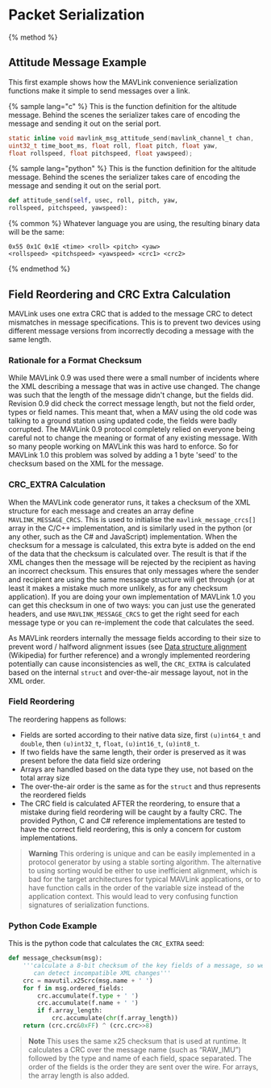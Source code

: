# Packet Serialization

{% method %}
## Attitude Message Example

This first example shows how the MAVLink convenience serialization functions make it simple to send messages over a link.

{% sample lang="c" %}
This is the function definition for the altitude message. Behind the scenes the serializer takes care of encoding the message and sending it out on the serial port.

```c
static inline void mavlink_msg_attitude_send(mavlink_channel_t chan,
uint32_t time_boot_ms, float roll, float pitch, float yaw,
float rollspeed, float pitchspeed, float yawspeed);

```

{% sample lang="python" %}
This is the function definition for the altitude message. Behind the scenes the serializer takes care of encoding the message and sending it out on the serial port.

```python
def attitude_send(self, usec, roll, pitch, yaw,
rollspeed, pitchspeed, yawspeed):
```

{% common %}
Whatever language you are using, the resulting binary data will be the same:

```
0x55 0x1C 0x1E <time> <roll> <pitch> <yaw>
<rollspeed> <pitchspeed> <yawspeed> <crc1> <crc2>
```
{% endmethod %}


## Field Reordering and CRC Extra Calculation

MAVLink uses one extra CRC that is added to the message CRC to detect mismatches in message specifications. This is to prevent two devices using different message versions from incorrectly decoding a message with the same length.


### Rationale for a Format Checksum

While MAVLink 0.9 was used there were a small number of incidents where the XML describing a message that was in active use changed. The change was such that the length of the message didn't change, but the fields did. Revision 0.9 did check the correct message length, but not the field order, types or field names. This meant that, when a MAV using the old code was talking to a ground station using updated code, the fields were badly corrupted. The MAVLink 0.9 protocol completely relied on everyone being careful not to change the meaning or format of any existing message. With so many people working on MAVLink this was hard to enforce. So for MAVLink 1.0 this problem was solved by adding a 1 byte 'seed' to the checksum based on the XML for the message.


### CRC_EXTRA Calculation

When the MAVLink code generator runs, it takes a checksum of the XML structure for each message and creates an array define `MAVLINK_MESSAGE_CRCS`. This is used to initialise the `mavlink_message_crcs[]` array in the C/C++ implementation, and is similarly used in the python (or any other, such as the C# and JavaScript) implementation. When the checksum for a message is calculated, this extra byte is added on the end of the data that the checksum is calculated over. The result is that if the XML changes then the message will be rejected by the recipient as having an incorrect checksum. This ensures that only messages where the sender and recipient are using the same message structure will get through (or at least it makes a mistake much more unlikely, as for any checksum application). If you are doing your own implementation of MAVLink 1.0 you can get this checksum in one of two ways: you can just use the generated headers, and use `MAVLINK_MESSAGE_CRCS` to get the right seed for each message type or you can re-implement the code that calculates the seed.

As MAVLink reorders internally the message fields according to their size to prevent word / halfword alignment issues (see [Data structure alignment](http://en.wikipedia.org/wiki/Data%20structure%20alignment) (Wikipedia) for further reference) and a wrongly implemented reordering potentially can cause inconsistencies as well, the `CRC_EXTRA` is calculated based on the internal `struct` and over-the-air message layout, not in the XML order.


### Field Reordering

The reordering happens as follows:

* Fields are sorted according to their native data size, first `(u)int64_t` and `double`, then `(u)int32_t`, `float`, `(u)int16_t`, `(u)int8_t`.
* If two fields have the same length, their order is preserved as it was present before the data field size ordering
* Arrays are handled based on the data type they use, not based on the total array size
* The over-the-air order is the same as for the `struct` and thus represents the reordered fields
* The CRC field is calculated AFTER the reordering, to ensure that a mistake during field reordering will be caught by a faulty CRC. The provided Python, C and C# reference implementations are tested to have the correct field reordering, this is only a concern for custom implementations.

> **Warning** This ordering is unique and can be easily implemented in a protocol generator by using a stable sorting algorithm. The alternative to using sorting would be either to use inefficient alignment, which is bad for the target architectures for typical MAVLink applications, or to have function calls in the order of the variable size instead of the application context. This would lead to very confusing function signatures of serialization functions.


### Python Code Example

This is the python code that calculates the `CRC_EXTRA` seed:

```python
def message_checksum(msg):
    '''calculate a 8-bit checksum of the key fields of a message, so we
       can detect incompatible XML changes'''
    crc = mavutil.x25crc(msg.name + ' ')
    for f in msg.ordered_fields:
        crc.accumulate(f.type + ' ')
        crc.accumulate(f.name + ' ')
        if f.array_length:
            crc.accumulate(chr(f.array_length))
    return (crc.crc&0xFF) ^ (crc.crc>>8) 
```

> **Note** This uses the same x25 checksum that is used at runtime. It calculates a CRC over the message name (such as “RAW_IMU”) followed by the type and name of each field, space separated. The order of the fields is the order they are sent over the wire. For arrays, the array length is also added.

